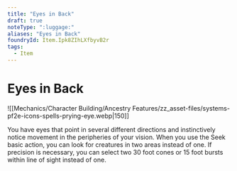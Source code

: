 ```yaml
---
title: "Eyes in Back"
draft: true
noteType: ":luggage:"
aliases: "Eyes in Back"
foundryId: Item.Ipk8ZIhLXfbyvB2r
tags:
  - Item
---
```


# Eyes in Back
![[Mechanics/Character Building/Ancestry Features/zz_asset-files/systems-pf2e-icons-spells-prying-eye.webp|150]]

You have eyes that point in several different directions and instinctively notice movement in the peripheries of your vision. When you use the Seek basic action, you can look for creatures in two areas instead of one. If precision is necessary, you can select two 30 foot cones or 15 foot bursts within line of sight instead of one.
